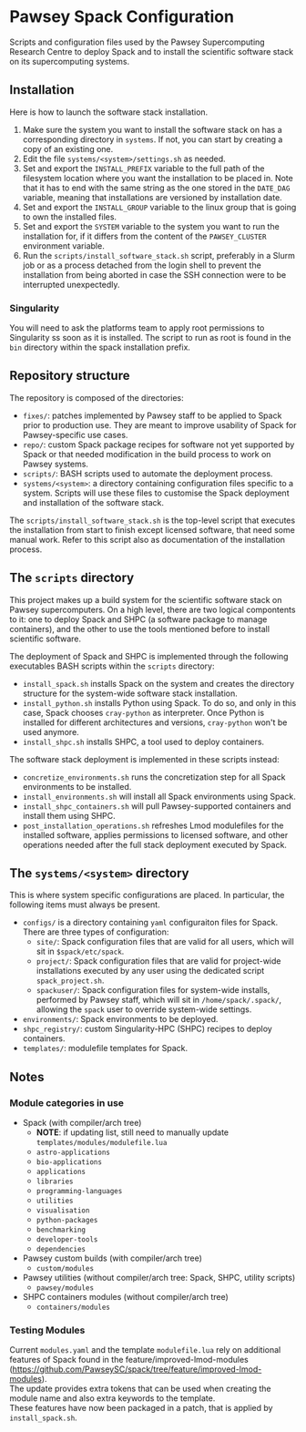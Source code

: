 # Pawsey Spack Configuration

Scripts and configuration files used by the Pawsey Supercomputing Research Centre to deploy Spack and to install the scientific software stack on its supercomputing systems.

## Installation

Here is how to launch the software stack installation.

1. Make sure the system you want to install the software stack on has a corresponding directory in `systems`. If not, you can start by creating a copy of an existing one.
2. Edit the file `systems/<system>/settings.sh` as needed.
3. Set and export the `INSTALL_PREFIX` variable to the full path of the filesystem location where you want the installation to be placed in. Note that it has to end with the same string as the one stored in the `DATE_DAG` variable, meaning that installations are versioned by installation date.
4. Set and export the `INSTALL_GROUP` variable to the linux group that is going to own the installed files.
5. Set and export the `SYSTEM` variable to the system you want to run the installation for, if it differs from the content of the `PAWSEY_CLUSTER` environment variable.
6. Run the `scripts/install_software_stack.sh` script, preferably in a Slurm job or as a process detached from the login shell to prevent the installation from being aborted in case the SSH connection were to be interrupted unexpectedly.

### Singularity

You will need to ask the platforms team to apply root permissions to Singularity ss soon as it is installed. The script to run as root is found in the `bin` directory within the spack installation prefix.

## Repository structure

The repository is composed of the directories:

* `fixes/`: patches implemented by Pawsey staff to be applied to Spack prior to production use. They are meant to improve usability of Spack for Pawsey-specific use cases.
* `repo/`: custom Spack package recipes for software not yet supported by Spack or that needed modification in the build process to work on Pawsey systems.
* `scripts/`: BASH scripts used to automate the deployment process.
* `systems/<system>`: a directory containing configuration files specific to a system. Scripts will use these files to customise the Spack deployment and installation of the software stack.


The `scripts/install_software_stack.sh` is the top-level script that executes the installation from start to finish except licensed software, that need some manual work. Refer to this script also as documentation of the installation process.

## The `scripts` directory

This project makes up a build system for the scientific software stack on Pawsey supercomputers. On a high level, there are two logical compontents to it: 
one to deploy Spack and SHPC (a software package to manage containers), and the other to use the tools mentioned before to install scientific software.

The deployment of Spack and SHPC is implemented through the following executables BASH scripts within the `scripts` directory:

* `install_spack.sh` installs Spack on the system and creates the directory structure for the system-wide software stack installation.
* `install_python.sh` installs Python using Spack. To do so, and only in this case, Spack chooses `cray-python` as interpreter. Once Python is installed for different architectures and versions, `cray-python` won't be used anymore.
* `install_shpc.sh` installs SHPC, a tool used to deploy containers.

The software stack deployment is implemented in these scripts instead:
* `concretize_environments.sh` runs the concretization step for all Spack environments to be installed.
* `install_environments.sh` will install all Spack environments using Spack.
* `install_shpc_containers.sh` will pull Pawsey-supported containers and install them using SHPC. 
* `post_installation_operations.sh` refreshes Lmod modulefiles for the installed software, applies permissions to licensed software, and other operations needed after the full stack deployment executed by Spack.


## The `systems/<system>` directory

This is where system specific configurations are placed. In particular, the following items must always be present.

* `configs/` is a directory containing `yaml` configuraiton files for Spack. There are three types of configuration:
  * `site/`: Spack configuration files that are valid for all users, which will sit in `$spack/etc/spack`.
  * `project/`: Spack configuration files that are valid for project-wide installations executed by any user using the dedicated script `spack_project.sh`.
  * `spackuser/`: Spack configuration files for system-wide installs, performed by Pawsey staff, which will sit in `/home/spack/.spack/`, allowing the `spack` user to override system-wide settings.
* `environments/`: Spack environments to be deployed.
* `shpc_registry/`: custom Singularity-HPC (SHPC) recipes to deploy containers.
* `templates/`: modulefile templates for Spack.


## Notes

### Module categories in use

* Spack (with compiler/arch tree)
  - **NOTE**: if updating list, still need to manually update `templates/modules/modulefile.lua`
  - `astro-applications`
  - `bio-applications`
  - `applications`
  - `libraries`
  - `programming-languages`
  - `utilities`
  - `visualisation`
  - `python-packages`
  - `benchmarking`
  - `developer-tools`
  - `dependencies`
* Pawsey custom builds (with compiler/arch tree)
  - `custom/modules`
* Pawsey utilities (without compiler/arch tree: Spack, SHPC, utility scripts)
  - `pawsey/modules`
* SHPC containers modules (without compiler/arch tree)
  - `containers/modules`


### Testing Modules

Current `modules.yaml` and the template `modulefile.lua` rely on additional features of Spack found in the feature/improved-lmod-modules (https://github.com/PawseySC/spack/tree/feature/improved-lmod-modules).  
The update provides extra tokens that can be used when creating the module name and also extra keywords to the template.  
These features have now been packaged in a patch, that is applied by `install_spack.sh`.  